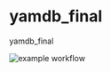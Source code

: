 # yamdb_final
yamdb_final

![example workflow](https://github.com/Konstantin8891/yamdb_final/actions/workflows/yamdb_workflow.yml/badge.svg)
